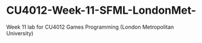 # CU4012-Week-11-SFML-LondonMet-
Week 11 lab for CU4012 Games Programming (London Metropolitan University)
